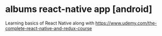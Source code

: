 # albums react-native app [android]

Learning basics of React Native along with https://www.udemy.com/the-complete-react-native-and-redux-course
